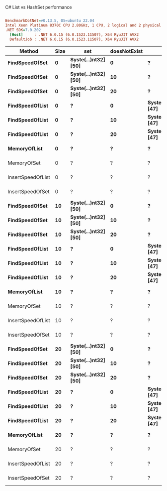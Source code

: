 C# List vs HashSet performance
``` ini

BenchmarkDotNet=v0.13.5, OS=ubuntu 22.04
Intel Xeon Platinum 8370C CPU 2.80GHz, 1 CPU, 2 logical and 2 physical cores
.NET SDK=7.0.202
  [Host]     : .NET 6.0.15 (6.0.1523.11507), X64 RyuJIT AVX2
  DefaultJob : .NET 6.0.15 (6.0.1523.11507), X64 RyuJIT AVX2


```
|            Method | Size |                  set | doesNotExist |                 list |       Mean |     Error |    StdDev |   Gen0 | Allocated |
|------------------ |----- |--------------------- |------------- |--------------------- |-----------:|----------:|----------:|-------:|----------:|
|    **FindSpeedOfSet** |    **0** | **Syste(...)nt32] [50]** |            **0** |                    **?** |   **4.003 ns** | **0.0115 ns** | **0.0102 ns** |      **-** |         **-** |
|    **FindSpeedOfSet** |    **0** | **Syste(...)nt32] [50]** |           **10** |                    **?** |   **4.053 ns** | **0.0131 ns** | **0.0116 ns** |      **-** |         **-** |
|    **FindSpeedOfSet** |    **0** | **Syste(...)nt32] [50]** |           **20** |                    **?** |   **4.104 ns** | **0.0199 ns** | **0.0176 ns** |      **-** |         **-** |
|   **FindSpeedOfList** |    **0** |                    **?** |            **0** | **Syste(...)nt32] [47]** |   **6.210 ns** | **0.0066 ns** | **0.0061 ns** |      **-** |         **-** |
|   **FindSpeedOfList** |    **0** |                    **?** |           **10** | **Syste(...)nt32] [47]** |   **8.146 ns** | **0.0073 ns** | **0.0061 ns** |      **-** |         **-** |
|   **FindSpeedOfList** |    **0** |                    **?** |           **20** | **Syste(...)nt32] [47]** |   **9.481 ns** | **0.0434 ns** | **0.0406 ns** |      **-** |         **-** |
|      **MemoryOfList** |    **0** |                    **?** |            **?** |                    **?** |   **9.792 ns** | **0.1417 ns** | **0.1256 ns** | **0.0013** |      **32 B** |
|       MemoryOfSet |    0 |                    ? |            ? |                    ? |   8.525 ns | 0.0674 ns | 0.0631 ns | 0.0025 |      64 B |
| InsertSpeedOfList |    0 |                    ? |            ? |                    ? |  24.426 ns | 0.4732 ns | 0.4426 ns | 0.0029 |      72 B |
|  InsertSpeedOfSet |    0 |                    ? |            ? |                    ? |  38.122 ns | 0.3529 ns | 0.3128 ns | 0.0067 |     168 B |
|    **FindSpeedOfSet** |   **10** | **Syste(...)nt32] [50]** |            **0** |                    **?** |   **4.083 ns** | **0.0446 ns** | **0.0417 ns** |      **-** |         **-** |
|    **FindSpeedOfSet** |   **10** | **Syste(...)nt32] [50]** |           **10** |                    **?** |   **4.019 ns** | **0.0172 ns** | **0.0152 ns** |      **-** |         **-** |
|    **FindSpeedOfSet** |   **10** | **Syste(...)nt32] [50]** |           **20** |                    **?** |   **4.079 ns** | **0.0352 ns** | **0.0329 ns** |      **-** |         **-** |
|   **FindSpeedOfList** |   **10** |                    **?** |            **0** | **Syste(...)nt32] [47]** |   **6.840 ns** | **0.0070 ns** | **0.0059 ns** |      **-** |         **-** |
|   **FindSpeedOfList** |   **10** |                    **?** |           **10** | **Syste(...)nt32] [47]** |   **8.152 ns** | **0.0076 ns** | **0.0071 ns** |      **-** |         **-** |
|   **FindSpeedOfList** |   **10** |                    **?** |           **20** | **Syste(...)nt32] [47]** |   **9.539 ns** | **0.0187 ns** | **0.0175 ns** |      **-** |         **-** |
|      **MemoryOfList** |   **10** |                    **?** |            **?** |                    **?** |  **17.043 ns** | **0.2018 ns** | **0.1789 ns** | **0.0038** |      **96 B** |
|       MemoryOfSet |   10 |                    ? |            ? |                    ? |  41.147 ns | 0.6123 ns | 0.5727 ns | 0.0117 |     296 B |
| InsertSpeedOfList |   10 |                    ? |            ? |                    ? |  91.505 ns | 1.1638 ns | 1.0886 ns | 0.0086 |     216 B |
|  InsertSpeedOfSet |   10 |                    ? |            ? |                    ? | 257.170 ns | 2.6817 ns | 2.3773 ns | 0.0262 |     664 B |
|    **FindSpeedOfSet** |   **20** | **Syste(...)nt32] [50]** |            **0** |                    **?** |   **4.038 ns** | **0.0094 ns** | **0.0084 ns** |      **-** |         **-** |
|    **FindSpeedOfSet** |   **20** | **Syste(...)nt32] [50]** |           **10** |                    **?** |   **4.059 ns** | **0.0264 ns** | **0.0247 ns** |      **-** |         **-** |
|    **FindSpeedOfSet** |   **20** | **Syste(...)nt32] [50]** |           **20** |                    **?** |   **4.068 ns** | **0.0138 ns** | **0.0129 ns** |      **-** |         **-** |
|   **FindSpeedOfList** |   **20** |                    **?** |            **0** | **Syste(...)nt32] [47]** |   **6.208 ns** | **0.0086 ns** | **0.0080 ns** |      **-** |         **-** |
|   **FindSpeedOfList** |   **20** |                    **?** |           **10** | **Syste(...)nt32] [47]** |   **9.626 ns** | **0.0563 ns** | **0.0439 ns** |      **-** |         **-** |
|   **FindSpeedOfList** |   **20** |                    **?** |           **20** | **Syste(...)nt32] [47]** |   **9.567 ns** | **0.0186 ns** | **0.0174 ns** |      **-** |         **-** |
|      **MemoryOfList** |   **20** |                    **?** |            **?** |                    **?** |  **19.452 ns** | **0.2560 ns** | **0.2138 ns** | **0.0054** |     **136 B** |
|       MemoryOfSet |   20 |                    ? |            ? |                    ? |  51.831 ns | 0.7055 ns | 0.6254 ns | 0.0194 |     488 B |
| InsertSpeedOfList |   20 |                    ? |            ? |                    ? | 137.320 ns | 1.0209 ns | 0.9550 ns | 0.0145 |     368 B |
|  InsertSpeedOfSet |   20 |                    ? |            ? |                    ? | 435.831 ns | 5.9215 ns | 5.5390 ns | 0.0520 |    1312 B |
